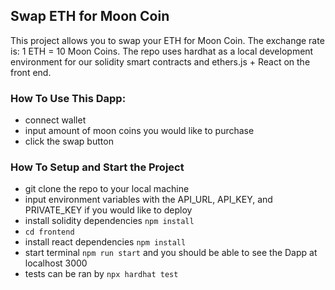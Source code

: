 ## Swap ETH for Moon Coin

This project allows you to swap your ETH for Moon Coin. The exchange rate is: 1 ETH = 10 Moon Coins.
The repo uses hardhat as a local development environment for our solidity smart contracts and ethers.js + React on the front end.

### How To Use This Dapp:
- connect wallet
- input amount of moon coins you would like to purchase
- click the swap button

### How To Setup and Start the Project
- git clone the repo to your local machine
- input environment variables with the API_URL, API_KEY, and PRIVATE_KEY if you would like to deploy
- install solidity dependencies `npm install`
- `cd frontend`
- install react dependencies `npm install`
- start terminal `npm run start` and you should be able to see the Dapp at localhost 3000
- tests can be ran by `npx hardhat test`

